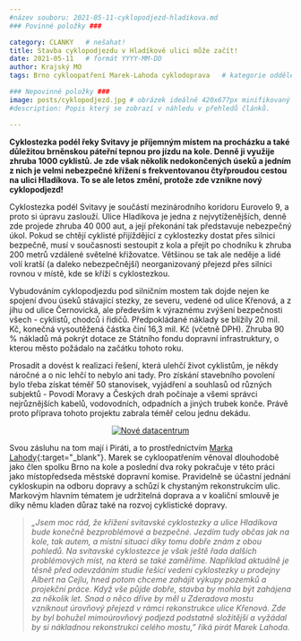 ```yaml
---
#název souboru: 2021-05-11-cyklopodjezd-hladikova.md
### Povinné položky ###

category: CLANKY   # nešahat!
title: Stavba cyklopodjezdu v Hladíkově ulici může začít!
date: 2021-05-11   # formát YYYY-MM-DD
author: Krajský MO
tags: Brno cykloopatření Marek-Lahoda cyklodoprava   # kategorie odděleny mezerami, např. volby zemědělství životní-prostředí piráti (viz https://jihomoravsky.pirati.cz/tags/)

### Nepovinné položky ###
image: posts/cyklopodjezd.jpg # obrázek ideálně 420x677px minifikovaný přes https://tinypng.com/
#description: Popis který se zobrazí v náhledu v přehledů článků.

---
```

**Cyklostezka podél řeky Svitavy je příjemným místem na procházku a také důležitou brněnskou páteřní tepnou pro jízdu na kole. Denně ji využije zhruba 1000 cyklistů. Je zde však několik nedokončených úseků a jedním z nich je velmi nebezpečné křížení s frekventovanou čtyřproudou cestou na ulici Hladíkova. To se ale letos změní, protože zde vznikne nový cyklopodjezd!** 

Cyklostezka podél Svitavy je součástí mezinárodního koridoru Eurovelo 9, a proto si úpravu zaslouží. Ulice Hladíkova je jedna z nejvytíženějších, denně zde projede zhruba 40 000 aut, a její překonání tak představuje nebezpečný úkol. Pokud se chtějí cyklisté přijíždějící z cyklostezky dostat přes silnici bezpečně, musí v současnosti sestoupit z kola a přejít po chodníku k zhruba 200 metrů vzdálené světelné křižovatce. Většinou se tak ale neděje a lidé volí kratší (a daleko nebezpečnější) neorganizovaný přejezd přes silnici rovnou v místě, kde se kříží s cyklostezkou. 

Vybudováním cyklopodjezdu pod silničním mostem tak dojde nejen ke spojení dvou úseků stávající stezky, ze severu, vedené od ulice Křenová, a z jihu od ulice Černovická, ale především k výraznému zvýšení bezpečnosti všech - cyklistů, chodců i řidičů. Předpokládané náklady se blížily 20 mil. Kč, konečná vysoutěžená částka činí 16,3 mil. Kč (včetně DPH). Zhruba 90 % nákladů má pokrýt dotace ze Státního fondu dopravní infrastruktury, o kterou město požádalo na začátku tohoto roku.

Prosadit a dovést k realizaci řešení, která ulehčí život cyklistům, je někdy náročné a o nic lehčí to nebylo ani tady. Pro získání stavebního povolení bylo třeba získat téměř 50 stanovisek, vyjádření a souhlasů od různých subjektů - Povodí Moravy a Českých drah počínaje a všemi správci nejrůznějších kabelů, vodovodních, odpadních a jiných trubek konče. Právě proto příprava tohoto projektu zabrala téměř celou jednu dekádu. 

<div style="text-align:center"><a href="https://a.pirati.cz/jihomoravsky/img/posts/planik.jpg" target="_blank">
<img src="https://a.pirati.cz/jihomoravsky/img/posts/planik.jpg" alt="Nové datacentrum">
</a></div>

Svou zásluhu na tom mají i Piráti, a to prostřednictvím [Marka Lahody](https://jihomoravsky.pirati.cz/lide/marek-lahoda/){:target="_blank"}. Marek se cykloopatřením věnoval dlouhodobě jako člen spolku Brno na kole a poslední dva roky pokračuje v této práci jako místopředseda městské dopravní komise. Pravidelně se účastní jednání cykloskupin na odboru dopravy a schůzí k chystaným rekonstrukcím ulic. Markovým hlavním tématem je udržitelná doprava a v koaliční smlouvě je díky němu kladen důraz také na rozvoj cyklistické dopravy.

> *„Jsem moc rád, že křížení svitavské cyklostezky a ulice Hladíkova bude konečně bezproblémové a bezpečné. Jezdím tudy občas jak na kole, tak autem, a místní situaci díky tomu dobře znám z obou pohledů. Na svitavské cyklostezce je však ještě řada dalších problémových míst, na která se také zaměříme. Například aktuálně je těsně před odevzdáním studie řešící vedení cyklostezky u prodejny Albert na Cejlu, hned potom chceme zahájit výkupy pozemků a projekční práce. Když vše půjde dobře, stavba by mohla být zahájena za několik let. Snad o něco dříve by měl u Zderadova mostu vzniknout úrovňový přejezd v rámci rekonstrukce ulice Křenová. Zde by byl bohužel mimoúrovňový podjezd podstatně složitější a vyžádal by si nákladnou rekonstrukci celého mostu,” říká pirát Marek Lahoda.* 
>

